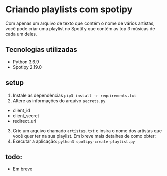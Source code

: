 # Criando playlists com spotipy

Com apenas um arquivo de texto que contém o nome de vários artistas, você pode criar uma playlist no Spotify que contém as top 3 músicas de cada um deles. 

## Tecnologias utilizadas
* Python 3.6.9
* Spotipy 2.19.0

## setup
1. Instale as dependências
```pip3 install -r requirements.txt```
2. Altere as informações do arquivo ```secrets.py```
* client_id
* client_secret
* redirect_uri
3. Crie um arquivo chamado ```artistas.txt``` e insira o nome dos artistas que você quer ter na sua playlist.
Em breve mais detalhes de como obter:
3. Executar a aplicação:
```python3 spotipy-create-playlist.py```

## todo:
* Em breve
